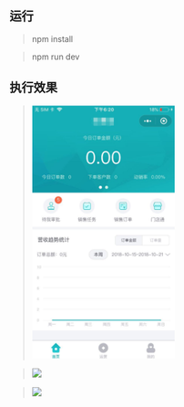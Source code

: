 ## 运行

> npm install

> npm run dev

## 执行效果

><img src="https://github.com/CloudRyan/wx-business/blob/master/effect/img1.jpg" width="250px"/>

><image src="https://github.com/CloudRyan/wx-business/blob/master/effect/img2.jpg" width="250px"/>

><image src="https://github.com/CloudRyan/wx-business/blob/master/effect/img3.jpg" width="250px"/>
